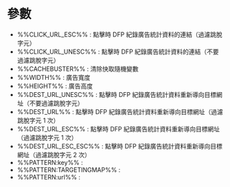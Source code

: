 # 參數

* %%CLICK_URL_ESC%% : 點擊時 DFP 紀錄廣告統計資料的連結（過濾跳脫字元）
* %%CLICK_URL_UNESC%% : 點擊時 DFP 紀錄廣告統計資料的連結（不要過濾跳脫字元）
* %%CACHEBUSTER%% : 清除快取隨機變數
* %%WIDTH%% : 廣告寬度
* %%HEIGHT%% : 廣告高度
* %%DEST_URL_UNESC%% : 點擊時 DFP 紀錄廣告統計資料重新導向目標網址（不要過濾跳脫字元）
* %%DEST_URL%% : 點擊時 DFP 紀錄廣告統計資料重新導向目標網址（過濾跳脫字元 1 次）
* %%DEST_URL_ESC%% : 點擊時 DFP 紀錄廣告統計資料重新導向目標網址（過濾跳脫字元 1 次）
* %%DEST_URL_ESC_ESC%% : 點擊時 DFP 紀錄廣告統計資料重新導向目標網址（過濾跳脫字元 2 次）
* %%PATTERN:key%% :
* %%PATTERN:TARGETINGMAP%% :
* %%PATTERN:url%% :
